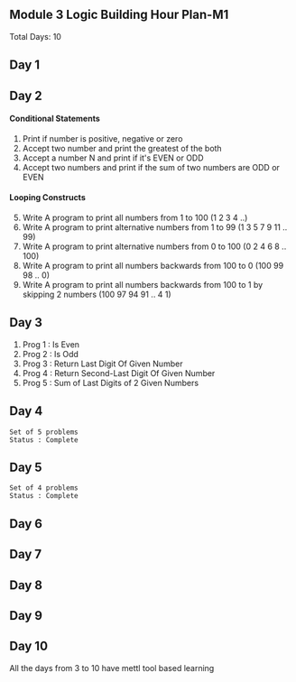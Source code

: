 ## Module 3 Logic Building Hour Plan-M1

Total Days: 10

## Day 1 

## Day 2
#### Conditional Statements
1. Print if number is positive, negative or zero
2. Accept two number and print the greatest of the both
3. Accept a number N and print if it's EVEN or ODD
4. Accept two numbers and print if the sum of two numbers are ODD or EVEN

#### Looping Constructs
5. Write A program to print all numbers from 1 to 100 (1 2 3 4 ..)
6. Write A program to print alternative numbers from 1 to 99 (1 3 5 7 9 11 .. 99)
7. Write A program to print alternative numbers from 0 to 100 (0 2 4 6 8 .. 100)
8. Write A program to print all numbers backwards from 100 to 0 (100 99 98 .. 0)
9. Write A program to print all numbers backwards from 100 to 1 by skipping 2 numbers (100 97 94 91 .. 4 1)

## Day 3
1. Prog 1 : Is Even
2. Prog 2 : Is Odd
3. Prog 3 : Return Last Digit Of Given Number
4. Prog 4 : Return Second-Last Digit Of Given Number
5. Prog 5 : Sum of Last Digits of 2 Given Numbers

## Day 4
    Set of 5 problems
    Status : Complete
## Day 5
    Set of 4 problems
    Status : Complete 
## Day 6
## Day 7
## Day 8
## Day 9
## Day 10

All the days from 3 to 10 have mettl tool based learning
